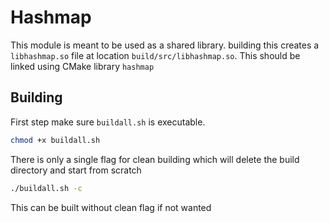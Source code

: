 # Hashmap
This module is meant to be used as a shared library. building this creates a `libhashmap.so` file at location `build/src/libhashmap.so`.
This should be linked using CMake library `hashmap`

## Building
First step make sure `buildall.sh` is executable. 
```sh
chmod +x buildall.sh
```

There is only a single flag for clean building which will delete the build directory and start from scratch
```sh
./buildall.sh -c
```

This can be built without clean flag if not wanted